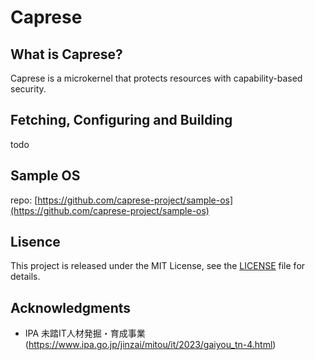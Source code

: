 # Caprese

## What is Caprese?

Caprese is a microkernel that protects resources with capability-based security.

## Fetching, Configuring and Building

todo

## Sample OS

repo: [https://github.com/caprese-project/sample-os](https://github.com/caprese-project/sample-os)

## Lisence

This project is released under the MIT License, see the [LICENSE](./LICENSE) file for details.

## Acknowledgments

- IPA 未踏IT人材発掘・育成事業 (<https://www.ipa.go.jp/jinzai/mitou/it/2023/gaiyou_tn-4.html>)
